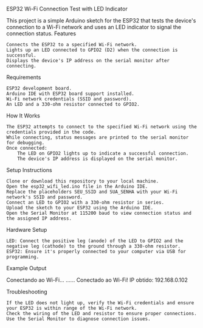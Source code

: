 ESP32 Wi-Fi Connection Test with LED Indicator

This project is a simple Arduino sketch for the ESP32 that tests the device's connection to a Wi-Fi network and uses an LED indicator to signal the connection status.
Features

    Connects the ESP32 to a specified Wi-Fi network.
    Lights up an LED connected to GPIO2 (D2) when the connection is successful.
    Displays the device's IP address on the serial monitor after connecting.

Requirements

    ESP32 development board.
    Arduino IDE with ESP32 board support installed.
    Wi-Fi network credentials (SSID and password).
    An LED and a 330-ohm resistor connected to GPIO2.

How It Works

    The ESP32 attempts to connect to the specified Wi-Fi network using the credentials provided in the code.
    While connecting, status messages are printed to the serial monitor for debugging.
    Once connected:
        The LED on GPIO2 lights up to indicate a successful connection.
        The device's IP address is displayed on the serial monitor.

Setup Instructions

    Clone or download this repository to your local machine.
    Open the esp32_wifi_led.ino file in the Arduino IDE.
    Replace the placeholders SEU_SSID and SUA_SENHA with your Wi-Fi network's SSID and password.
    Connect an LED to GPIO2 with a 330-ohm resistor in series.
    Upload the sketch to your ESP32 using the Arduino IDE.
    Open the Serial Monitor at 115200 baud to view connection status and the assigned IP address.

Hardware Setup

    LED: Connect the positive leg (anode) of the LED to GPIO2 and the negative leg (cathode) to the ground through a 330-ohm resistor.
    ESP32: Ensure it's properly connected to your computer via USB for programming.

Example Output

Conectando ao Wi-Fi...
......
Conectado ao Wi-Fi!
IP obtido: 192.168.0.102

Troubleshooting

    If the LED does not light up, verify the Wi-Fi credentials and ensure your ESP32 is within range of the Wi-Fi network.
    Check the wiring of the LED and resistor to ensure proper connections.
    Use the Serial Monitor to diagnose connection issues.
